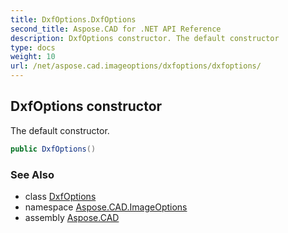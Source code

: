 ```yaml
---
title: DxfOptions.DxfOptions
second_title: Aspose.CAD for .NET API Reference
description: DxfOptions constructor. The default constructor
type: docs
weight: 10
url: /net/aspose.cad.imageoptions/dxfoptions/dxfoptions/
---
```

## DxfOptions constructor

The default constructor.

```csharp
public DxfOptions()
```

### See Also

* class [DxfOptions](../)
* namespace [Aspose.CAD.ImageOptions](../../dxfoptions/)
* assembly [Aspose.CAD](../../../)


